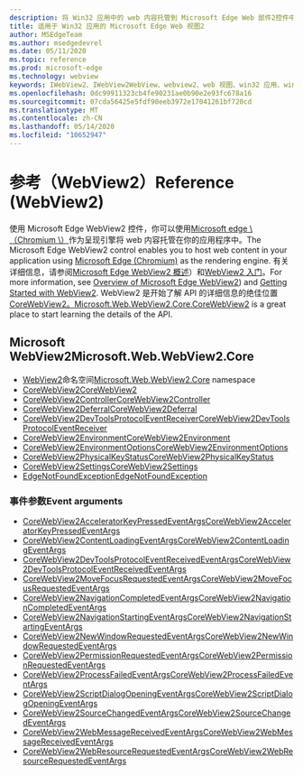 ```yaml
---
description: 将 Win32 应用中的 web 内容托管到 Microsoft Edge Web 部件2控件中
title: 适用于 Win32 应用的 Microsoft Edge Web 视图2
author: MSEdgeTeam
ms.author: msedgedevrel
ms.date: 05/11/2020
ms.topic: reference
ms.prod: microsoft-edge
ms.technology: webview
keywords: IWebView2、IWebView2WebView、webview2、web 视图、win32 应用、win32、edge、ICoreWebView2、ICoreWebView2Controller、浏览器控件、边缘 html
ms.openlocfilehash: 0dc99911323cb4fe90231ae0b90e2e93fc678a16
ms.sourcegitcommit: 07cda56425e5fdf90eeb3972e17041261bf720cd
ms.translationtype: MT
ms.contentlocale: zh-CN
ms.lasthandoff: 05/14/2020
ms.locfileid: "10652947"
---
```

# <span data-ttu-id="86e34-104">参考（WebView2）</span><span class="sxs-lookup"><span data-stu-id="86e34-104">Reference (WebView2)</span></span>  

<span data-ttu-id="86e34-105">使用 Microsoft Edge WebView2 控件，你可以使用[Microsoft edge \ （Chromium \）](https://www.microsoftedgeinsider.com)作为呈现引擎将 web 内容托管在你的应用程序中。</span><span class="sxs-lookup"><span data-stu-id="86e34-105">The Microsoft Edge WebView2 control enables you to host web content in your application using [Microsoft Edge \(Chromium\)](https://www.microsoftedgeinsider.com) as the rendering engine.</span></span>  <span data-ttu-id="86e34-106">有关详细信息，请参阅[Microsoft Edge WebView2 概述](../../index.md)）和[WebView2 入门](../../gettingstarted/win32.md)。</span><span class="sxs-lookup"><span data-stu-id="86e34-106">For more information, see [Overview of Microsoft Edge WebView2](../../index.md)) and [Getting Started with WebView2](../../gettingstarted/win32.md).</span></span>  <span data-ttu-id="86e34-107">WebView2 是开始了解 API 的详细信息的绝佳位置[CoreWebView2。](0-9-515/microsoft-web-webview2-core-corewebview2.md)</span><span class="sxs-lookup"><span data-stu-id="86e34-107">[Microsoft.Web.WebView2.Core.CoreWebView2](0-9-515/microsoft-web-webview2-core-corewebview2.md) is a great place to start learning the details of the API.</span></span>  

## <span data-ttu-id="86e34-108">Microsoft WebView2</span><span class="sxs-lookup"><span data-stu-id="86e34-108">Microsoft.Web.WebView2.Core</span></span>
*   <span data-ttu-id="86e34-109">[WebView2](0-9-515/namespace-microsoft-web-webview2-core.md)命名空间</span><span class="sxs-lookup"><span data-stu-id="86e34-109">[Microsoft.Web.WebView2.Core](0-9-515/namespace-microsoft-web-webview2-core.md) namespace</span></span>
*   [<span data-ttu-id="86e34-110">CoreWebView2</span><span class="sxs-lookup"><span data-stu-id="86e34-110">CoreWebView2</span></span>](0-9-515/microsoft-web-webview2-core-corewebview2.md)
*   [<span data-ttu-id="86e34-111">CoreWebView2Controller</span><span class="sxs-lookup"><span data-stu-id="86e34-111">CoreWebView2Controller</span></span>](0-9-515/microsoft-web-webview2-core-corewebview2controller.md)
*   [<span data-ttu-id="86e34-112">CoreWebView2Deferral</span><span class="sxs-lookup"><span data-stu-id="86e34-112">CoreWebView2Deferral</span></span>](0-9-515/microsoft-web-webview2-core-corewebview2deferral.md)
*   [<span data-ttu-id="86e34-113">CoreWebView2DevToolsProtocolEventReceiver</span><span class="sxs-lookup"><span data-stu-id="86e34-113">CoreWebView2DevToolsProtocolEventReceiver</span></span>](0-9-515/microsoft-web-webview2-core-corewebview2devtoolsprotocoleventreceiver.md)
*   [<span data-ttu-id="86e34-114">CoreWebView2Environment</span><span class="sxs-lookup"><span data-stu-id="86e34-114">CoreWebView2Environment</span></span>](0-9-515/microsoft-web-webview2-core-corewebview2environment.md)
*   [<span data-ttu-id="86e34-115">CoreWebView2EnvironmentOptions</span><span class="sxs-lookup"><span data-stu-id="86e34-115">CoreWebView2EnvironmentOptions</span></span>](0-9-515/microsoft-web-webview2-core-corewebview2environmentoptions.md)
*   [<span data-ttu-id="86e34-116">CoreWebView2PhysicalKeyStatus</span><span class="sxs-lookup"><span data-stu-id="86e34-116">CoreWebView2PhysicalKeyStatus</span></span>](0-9-515/microsoft-web-webview2-core-corewebview2physicalkeystatus.md)
*   [<span data-ttu-id="86e34-117">CoreWebView2Settings</span><span class="sxs-lookup"><span data-stu-id="86e34-117">CoreWebView2Settings</span></span>](0-9-515/microsoft-web-webview2-core-corewebview2settings.md)
*   [<span data-ttu-id="86e34-118">EdgeNotFoundException</span><span class="sxs-lookup"><span data-stu-id="86e34-118">EdgeNotFoundException</span></span>](0-9-515/microsoft-web-webview2-core-edgenotfoundexception.md)

### <span data-ttu-id="86e34-119">事件参数</span><span class="sxs-lookup"><span data-stu-id="86e34-119">Event arguments</span></span>

*   [<span data-ttu-id="86e34-120">CoreWebView2AcceleratorKeyPressedEventArgs</span><span class="sxs-lookup"><span data-stu-id="86e34-120">CoreWebView2AcceleratorKeyPressedEventArgs</span></span>](0-9-515/microsoft-web-webview2-core-corewebview2acceleratorkeypressedeventargs.md)
*   [<span data-ttu-id="86e34-121">CoreWebView2ContentLoadingEventArgs</span><span class="sxs-lookup"><span data-stu-id="86e34-121">CoreWebView2ContentLoadingEventArgs</span></span>](0-9-515/microsoft-web-webview2-core-corewebview2contentloadingeventargs.md)
*   [<span data-ttu-id="86e34-122">CoreWebView2DevToolsProtocolEventReceivedEventArgs</span><span class="sxs-lookup"><span data-stu-id="86e34-122">CoreWebView2DevToolsProtocolEventReceivedEventArgs</span></span>](0-9-515/microsoft-web-webview2-core-corewebview2devtoolsprotocoleventreceivedeventargs.md)
*   [<span data-ttu-id="86e34-123">CoreWebView2MoveFocusRequestedEventArgs</span><span class="sxs-lookup"><span data-stu-id="86e34-123">CoreWebView2MoveFocusRequestedEventArgs</span></span>](0-9-515/microsoft-web-webview2-core-corewebview2movefocusrequestedeventargs.md)
*   [<span data-ttu-id="86e34-124">CoreWebView2NavigationCompletedEventArgs</span><span class="sxs-lookup"><span data-stu-id="86e34-124">CoreWebView2NavigationCompletedEventArgs</span></span>](0-9-515/microsoft-web-webview2-core-corewebview2navigationcompletedeventargs.md)
*   [<span data-ttu-id="86e34-125">CoreWebView2NavigationStartingEventArgs</span><span class="sxs-lookup"><span data-stu-id="86e34-125">CoreWebView2NavigationStartingEventArgs</span></span>](0-9-515/microsoft-web-webview2-core-corewebview2navigationstartingeventargs.md)
*   [<span data-ttu-id="86e34-126">CoreWebView2NewWindowRequestedEventArgs</span><span class="sxs-lookup"><span data-stu-id="86e34-126">CoreWebView2NewWindowRequestedEventArgs</span></span>](0-9-515/microsoft-web-webview2-core-corewebview2newwindowrequestedeventargs.md)
*   [<span data-ttu-id="86e34-127">CoreWebView2PermissionRequestedEventArgs</span><span class="sxs-lookup"><span data-stu-id="86e34-127">CoreWebView2PermissionRequestedEventArgs</span></span>](0-9-515/microsoft-web-webview2-core-corewebview2permissionrequestedeventargs.md)
*   [<span data-ttu-id="86e34-128">CoreWebView2ProcessFailedEventArgs</span><span class="sxs-lookup"><span data-stu-id="86e34-128">CoreWebView2ProcessFailedEventArgs</span></span>](0-9-515/microsoft-web-webview2-core-corewebview2processfailedeventargs.md)
*   [<span data-ttu-id="86e34-129">CoreWebView2ScriptDialogOpeningEventArgs</span><span class="sxs-lookup"><span data-stu-id="86e34-129">CoreWebView2ScriptDialogOpeningEventArgs</span></span>](0-9-515/microsoft-web-webview2-core-corewebview2scriptdialogopeningeventargs.md)
*   [<span data-ttu-id="86e34-130">CoreWebView2SourceChangedEventArgs</span><span class="sxs-lookup"><span data-stu-id="86e34-130">CoreWebView2SourceChangedEventArgs</span></span>](0-9-515/microsoft-web-webview2-core-corewebview2sourcechangedeventargs.md)
*   [<span data-ttu-id="86e34-131">CoreWebView2WebMessageReceivedEventArgs</span><span class="sxs-lookup"><span data-stu-id="86e34-131">CoreWebView2WebMessageReceivedEventArgs</span></span>](0-9-515/microsoft-web-webview2-core-corewebview2webmessagereceivedeventargs.md)
*   [<span data-ttu-id="86e34-132">CoreWebView2WebResourceRequestedEventArgs</span><span class="sxs-lookup"><span data-stu-id="86e34-132">CoreWebView2WebResourceRequestedEventArgs</span></span>](0-9-515/microsoft-web-webview2-core-corewebview2webresourcerequestedeventargs.md)
